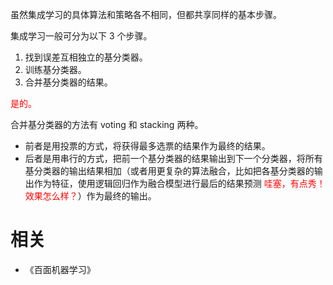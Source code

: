 
虽然集成学习的具体算法和策略各不相同，但都共享同样的基本步骤。


集成学习一般可分为以下 3 个步骤。

1. 找到误差互相独立的基分类器。
2. 训练基分类器。
3. 合并基分类器的结果。

<span style="color:red;">是的。</span>

合并基分类器的方法有 voting 和 stacking 两种。

- 前者是用投票的方式，将获得最多选票的结果作为最终的结果。
- 后者是用串行的方式，把前一个基分类器的结果输出到下一个分类器，将所有基分类器的输出结果相加（或者用更复杂的算法融合，比如把各基分类器的输出作为特征，使用逻辑回归作为融合模型进行最后的结果预测 <span style="color:red;">哇塞，有点秀！效果怎么样？</span>）作为最终的输出。




# 相关

- 《百面机器学习》
